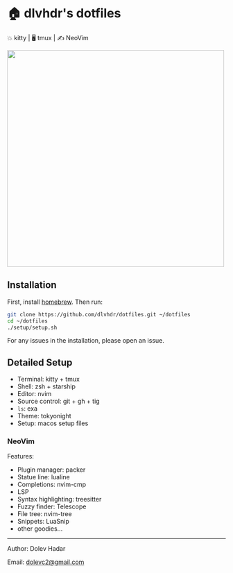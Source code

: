 # 🏠 dlvhdr's dotfiles

💥 kitty | 🖥  tmux | ✍️ NeoVim

<img height="500px" src="https://user-images.githubusercontent.com/6196971/183261975-5ba03d9d-17d3-45a3-97ed-1c84394481ea.png" />

## Installation

First, install [homebrew](https://brew.sh/).
Then run:

```bash
git clone https://github.com/dlvhdr/dotfiles.git ~/dotfiles
cd ~/dotfiles
./setup/setup.sh
```

For any issues in the installation, please open an issue.

## Detailed Setup

- Terminal: kitty + tmux
- Shell: zsh + starship
- Editor: nvim
- Source control: git + gh + tig
- `ls`: exa
- Theme: tokyonight
- Setup: macos setup files

### NeoVim

Features:
- Plugin manager: packer
- Statue line: lualine
- Completions: nvim-cmp
- LSP
- Syntax highlighting: treesitter
- Fuzzy finder: Telescope
- File tree: nvim-tree
- Snippets: LuaSnip
- other goodies...

---

Author: Dolev Hadar

Email: dolevc2@gmail.com

